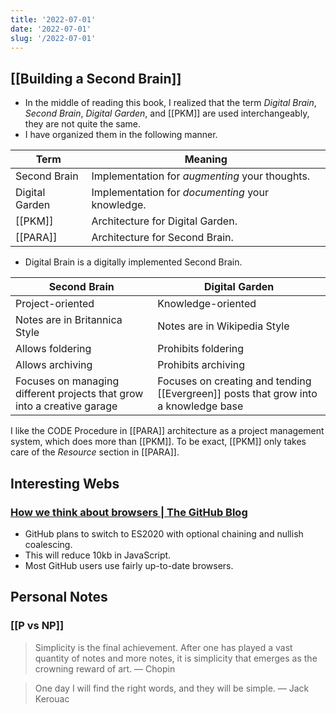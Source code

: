 ```yaml
---
title: '2022-07-01'
date: '2022-07-01'
slug: '/2022-07-01'
---
```


## [[Building a Second Brain]]

- In the middle of reading this book, I realized that the term _Digital Brain_, _Second Brain_, _Digital Garden_, and [[PKM]] are used interchangeably, they are not quite the same.
- I have organized them in the following manner.

| Term           | Meaning                                          |
| -------------- | ------------------------------------------------ |
| Second Brain   | Implementation for _augmenting_ your thoughts.   |
| Digital Garden | Implementation for _documenting_ your knowledge. |
| [[PKM]]        | Architecture for Digital Garden.                 |
| [[PARA]]       | Architecture for Second Brain.                   |

- Digital Brain is a digitally implemented Second Brain.

| Second Brain                                                            | Digital Garden                                                                      |
| ----------------------------------------------------------------------- | ----------------------------------------------------------------------------------- |
| Project-oriented                                                        | Knowledge-oriented                                                                  |
| Notes are in Britannica Style                                           | Notes are in Wikipedia Style                                                        |
| Allows foldering                                                        | Prohibits foldering                                                                 |
| Allows archiving                                                        | Prohibits archiving                                                                 |
| Focuses on managing different projects that grow into a creative garage | Focuses on creating and tending [[Evergreen]] posts that grow into a knowledge base |

I like the CODE Procedure in [[PARA]] architecture as a project management system, which does more than [[PKM]]. To be exact, [[PKM]] only takes care of the _Resource_ section in [[PARA]].

## Interesting Webs

### [How we think about browsers | The GitHub Blog](https://github.blog/2022-06-10-how-we-think-about-browsers/)

- GitHub plans to switch to ES2020 with optional chaining and nullish coalescing.
- This will reduce 10kb in JavaScript.
- Most GitHub users use fairly up-to-date browsers.

## Personal Notes

### [[P vs NP]]

> Simplicity is the final achievement. After one has played a vast quantity of notes and more notes, it is simplicity that emerges as the crowning reward of art. — Chopin

> One day I will find the right words, and they will be simple. — Jack Kerouac
